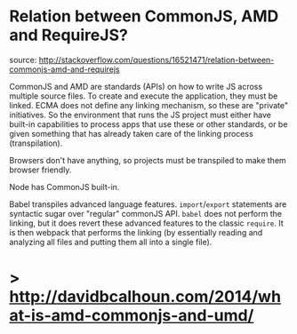 # Relation between CommonJS, AMD and RequireJS?

source: http://stackoverflow.com/questions/16521471/relation-between-commonjs-amd-and-requirejs

CommonJS and AMD are standards (APIs) on how to write JS across multiple source files. To create and execute the application, they must be linked. ECMA does not define any linking mechanism, so these are "private" initiatives. So the environment that runs the JS project must either have built-in capabilities to process apps that use these or other standards, or be given something that has already taken care of the linking process (transpilation).

Browsers don't have anything, so projects must be transpiled to make them browser friendly.

Node has CommonJS built-in.

Babel transpiles advanced language features. `import`/`export` statements are syntactic sugar over "regular" commonJS API. `babel` does not perform the linking, but it does revert these advanced features to the classic `require`. It is then webpack that performs the linking (by essentially reading and analyzing all files and putting them all into a single file).

# > http://davidbcalhoun.com/2014/what-is-amd-commonjs-and-umd/
